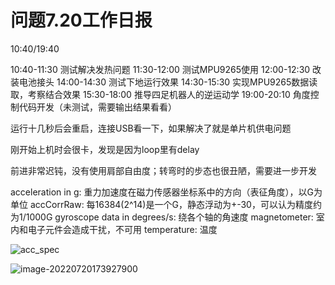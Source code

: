 # 问题7.20工作日报

10:40/19:40

10:40-11:30	测试解决发热问题
11:30-12:00	测试MPU9265使用
12:00-12:30	改装电池接头
14:00-14:30	测试下地运行效果
14:30-15:30	实现MPU9265数据读取，考察结合效果
15:30-18:00	推导四足机器人的逆运动学
19:00-20:10	角度控制代码开发（未测试，需要输出结果看看）

运行十几秒后会重启，连接USB看一下，如果解决了就是单片机供电问题

刚开始上机时会很卡，发现是因为loop里有delay

前进非常迟钝，没有使用肩部自由度；转弯时的步态也很丑陋，需要进一步开发

acceleration in g: 重力加速度在磁力传感器坐标系中的方向（表征角度），以G为单位
accCorrRaw: 每16384(2^14)是一个G，静态浮动为+-30，可以认为精度约为1/1000G
gyroscope data in degrees/s: 绕各个轴的角速度
magnetometer: 室内和电子元件会造成干扰，不可用
temperature: 温度

![acc_spec](https://www.pianshen.com/images/887/6d54054af97d70341b6073088facf6ff.JPEG)

![image-20220720173927900](/home/maoyuxuan/.config/Typora/typora-user-images/image-20220720173927900.png)
